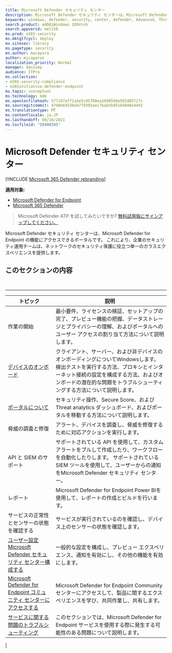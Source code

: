 ```yaml
---
title: Microsoft Defender セキュリティ センター
description: Microsoft Defender セキュリティ センターは、Microsoft Defender for Endpoint にアクセスできるポータルです。
keywords: windows, defender, security, center, defender, Advanced, Threat, Protection
search.product: eADQiWindows 10XVcnh
search.appverid: met150
ms.prod: m365-security
ms.mktglfcycl: deploy
ms.sitesec: library
ms.pagetype: security
ms.author: macapara
author: mjcaparas
localization_priority: Normal
manager: dansimp
audience: ITPro
ms.collection:
- m365-security-compliance
- m365initiative-defender-endpoint
ms.topic: conceptual
ms.technology: mde
ms.openlocfilehash: 577c87aff1a5e5c95760ea169859da592d05727c
ms.sourcegitcommit: 4740e69326eb7f8302eec7bab5bd516d498e4492
ms.translationtype: MT
ms.contentlocale: ja-JP
ms.lasthandoff: 09/16/2021
ms.locfileid: "59400345"
---
```

# <a name="microsoft-defender-security-center"></a>Microsoft Defender セキュリティ センター

[!INCLUDE [Microsoft 365 Defender rebranding](../../includes/microsoft-defender.md)]

**適用対象:**
- [Microsoft Defender for Endpoint](https://go.microsoft.com/fwlink/p/?linkid=2154037)
- [Microsoft 365 Defender](https://go.microsoft.com/fwlink/?linkid=2118804)

> Microsoft Defender ATP を試してみたいですか? [無料試用版にサインアップしてください。](https://signup.microsoft.com/create-account/signup?products=7f379fee-c4f9-4278-b0a1-e4c8c2fcdf7e&ru=https://aka.ms/MDEp2OpenTrial?ocid=docs-wdatp-exposedapis-abovefoldlink)

Microsoft Defender セキュリティ センターは、Microsoft Defender for Endpoint の機能にアクセスできるポータルです。 これにより、企業のセキュリティ運用チームは、ネットワークのセキュリティ保護に役立つ単一のガラスエクスペリエンスを提供します。

## <a name="in-this-section"></a>このセクションの内容

<br>

****

|トピック|説明|
|---|---|
|作業の開始|最小要件、ライセンスの検証、セットアップの完了、プレビュー機能の把握、データストレージとプライバシーの理解、およびポータルへのユーザー アクセスの割り当て方法について説明します。|
|[デバイスのオンボード](onboard-configure.md)|クライアント、サーバー、および非デバイスのオンボーディングについてWindowsします。 検出テストを実行する方法、プロキシとインターネット接続の設定を構成する方法、およびオンボードの潜在的な問題をトラブルシューティングする方法について説明します。|
|[ポータルについて](use.md)|セキュリティ操作、Secure Score、および Threat analytics ダッシュボード、およびポータルを移動する方法について説明します。|
|脅威の調査と修復|アラート、デバイスを調査し、脅威を修復するために対応アクションを実行します。|
|API と SIEM のサポート|サポートされている API を使用して、カスタム アラートをプルして作成したり、ワークフローを自動化したりします。 サポートされている SIEM ツールを使用して、ユーザーからの通知をMicrosoft Defender セキュリティ センター。|
|レポート|Microsoft Defender for Endpoint Power BIを使用して、レポートの作成とビルドを行います。|
|サービスの正常性とセンサーの状態を確認する|サービスが実行されているのを確認し、デバイス上のセンサーの状態を確認します。|
|[ユーザー設定Microsoft Defender セキュリティ センター構成する](preferences-setup.md)|一般的な設定を構成し、プレビュー エクスペリエンス、通知を有効にし、その他の機能を有効にします。|
|[Microsoft Defender for Endpoint コミュニティ センターにアクセスする](community.md)|Microsoft Defender for Endpoint Communityセンターにアクセスして、製品に関するエクスペリエンスを学び、共同作業し、共有します。|
|[サービスに関する問題のトラブルシューティング](troubleshoot-mdatp.md)|このセクションでは、Microsoft Defender for Endpoint サービスを使用する際に発生する可能性のある問題について説明します。|
|
